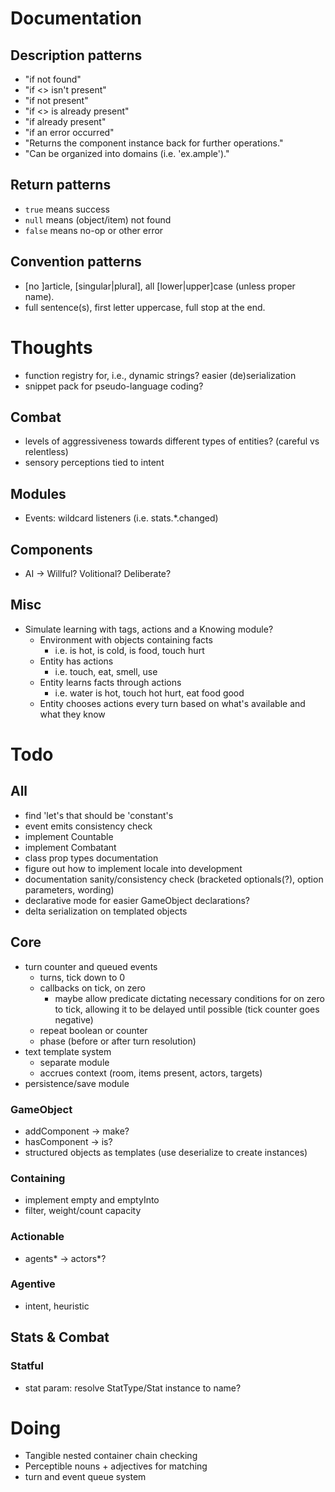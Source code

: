 # Documentation
## Description patterns
- "if not found"
- "if <> isn't present"
- "if not present"
- "if <> is already present"
- "if already present"
- "if an error occurred"
- "Returns the component instance back for further operations."
- "Can be organized into domains (i.e. 'ex.ample')."
## Return patterns
- `true` means success
- `null` means (object/item) not found
- `false` means no-op or other error
## Convention patterns
- [no ]article, [singular|plural], all [lower|upper]case (unless proper name).
- full sentence(s), first letter uppercase, full stop at the end.


# Thoughts
- function registry for, i.e., dynamic strings? easier (de)serialization
- snippet pack for pseudo-language coding?
## Combat
- levels of aggressiveness towards different types of entities? (careful vs relentless)
- sensory perceptions tied to intent
## Modules
- Events: wildcard listeners (i.e. stats.*.changed)
## Components
- AI -> Willful? Volitional? Deliberate?
## Misc
- Simulate learning with tags, actions and a Knowing module?
	- Environment with objects containing facts
		- i.e. is hot, is cold, is food, touch hurt
	- Entity has actions
		- i.e. touch, eat, smell, use
	- Entity learns facts through actions
		- i.e. water is hot, touch hot hurt, eat food good
	- Entity chooses actions every turn based on what's available and what they know

# Todo
## All
- find 'let's that should be 'constant's
- event emits consistency check
- implement Countable
- implement Combatant
- class prop types documentation
- figure out how to implement locale into development
- documentation sanity/consistency check (bracketed optionals(?), option parameters, wording)
- declarative mode for easier GameObject declarations?
- delta serialization on templated objects
## Core
- turn counter and queued events
	- turns, tick down to 0
	- callbacks on tick, on zero
		- maybe allow predicate dictating necessary conditions for on zero to tick, allowing it to be delayed until possible (tick counter goes negative)
	- repeat boolean or counter
	- phase (before or after turn resolution)
- text template system
	- separate module
	- accrues context (room, items present, actors, targets)
- persistence/save module
### GameObject
- addComponent -> make?
- hasComponent -> is?
- structured objects as templates (use deserialize to create instances)
### Containing
- implement empty and emptyInto
- filter, weight/count capacity
### Actionable
- agents* -> actors*?
### Agentive
- intent, heuristic


## Stats & Combat
### Statful
- stat param: resolve StatType/Stat instance to name?

# Doing
- Tangible nested container chain checking
- Perceptible nouns + adjectives for matching
- turn and event queue system
